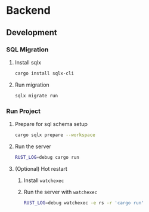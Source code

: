 # Backend

## Development

### SQL Migration

1. Install sqlx

   ```bash
   cargo install sqlx-cli
   ```

2. Run migration

   ```bash
   sqlx migrate run
   ```

### Run Project

1. Prepare for sql schema setup

   ```bash
   cargo sqlx prepare --workspace
   ```

2. Run the server

   ```bash
   RUST_LOG=debug cargo run
   ```

3. (Optional) Hot restart

   1. Install `watchexec`

   2. Run the server with `watchexec`

      ```bash
      RUST_LOG=debug watchexec -e rs -r 'cargo run'
      ```
